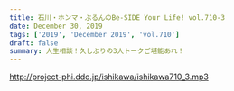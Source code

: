 ```yaml
---
title: 石川・ホンマ・ぶるんのBe-SIDE Your Life! vol.710-3
date: December 30, 2019
tags: ['2019', 'December 2019', 'vol.710']
draft: false
summary: 人生相談！久しぶりの3人トークご堪能あれ！
---
```


http://project-phi.ddo.jp/ishikawa/ishikawa710_3.mp3